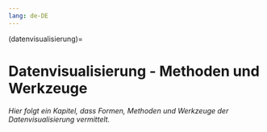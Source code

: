 ```yaml
---
lang: de-DE
---
```


(datenvisualisierung)=
# Datenvisualisierung - Methoden und Werkzeuge

*Hier folgt ein Kapitel, dass Formen, Methoden und Werkzeuge der Datenvisualisierung vermittelt.*
